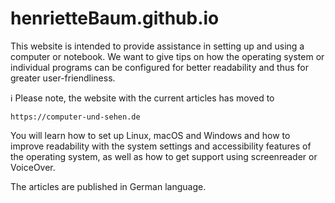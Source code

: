 # henrietteBaum.github.io


This website is intended to provide assistance in setting up and using a computer or notebook. We want to give tips on how the operating system or individual programs can be configured for better readability and thus for greater user-friendliness. 

ℹ️  Please note, the website with the current articles has moved to

    https://computer-und-sehen.de

You will learn how to set up Linux, macOS and Windows and how to improve readability with the system settings and accessibility features of the operating system, as well as how to get support using screenreader or VoiceOver.

The articles are published in German language.

